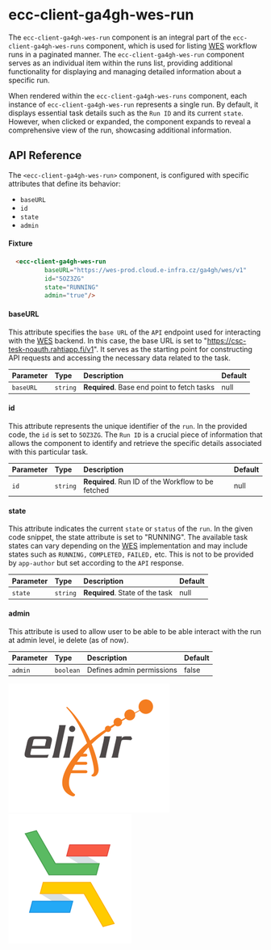 # ecc-client-ga4gh-wes-run

The `ecc-client-ga4gh-wes-run` component is an integral part of the `ecc-client-ga4gh-wes-runs` component, which is used for listing [WES](https://github.com/ga4gh/workflow-execution-service-schemas) workflow runs in a paginated manner. The `ecc-client-ga4gh-wes-run` component serves as an individual item within the runs list, providing additional functionality for displaying and managing detailed information about a specific run.

When rendered within the `ecc-client-ga4gh-wes-runs` component, each instance of `ecc-client-ga4gh-wes-run` represents a single run. By default, it displays essential task details such as the `Run ID` and its current `state`. However, when clicked or expanded, the component expands to reveal a comprehensive view of the run, showcasing additional information.

## API Reference

The `<ecc-client-ga4gh-wes-run>` component, is configured with specific attributes that define its behavior:  
- `baseURL`
- `id`
- `state`
- `admin`

#### Fixture

```html
  <ecc-client-ga4gh-wes-run
          baseURL="https://wes-prod.cloud.e-infra.cz/ga4gh/wes/v1"
          id="5OZ3ZG"
          state="RUNNING"
          admin="true"/>
```

#### baseURL 

This attribute specifies the `base URL` of the `API` endpoint used for interacting with the [WES](https://github.com/ga4gh/workflow-execution-service-schemas) backend. In this case, the base URL is set to "https://csc-tesk-noauth.rahtiapp.fi/v1". It serves as the starting point for constructing API requests and accessing the necessary data related to the task.

| Parameter | Type     | Description                       | Default |
| :-------- | :------- | :-------------------------------- | :-------|
|`baseURL`|`string`|**Required**. Base end point to fetch tasks|null|

#### id

This attribute represents the unique identifier of the `run`. In the provided code, the `id` is set to `5OZ3ZG`. The `Run ID` is a crucial piece of information that allows the component to identify and retrieve the specific details associated with this particular task.

| Parameter | Type     | Description                       | Default |
| :-------- | :------- | :-------------------------------- | :-------|
|`id`|`string`|**Required**. Run ID of the Workflow to be fetched|null|

#### state

This attribute indicates the current `state` or `status` of the `run`. In the given code snippet, the state attribute is set to "RUNNING". The available task states can vary depending on the [WES](https://github.com/ga4gh/workflow-execution-service-schemas) implementation and may include states such as `RUNNING,` `COMPLETED,` `FAILED,` etc. This is not to be provided by `app-author` but set according to the `API` response.

| Parameter | Type     | Description                       | Default |
| :-------- | :------- | :-------------------------------- | :-------|
|`state`|`string`|**Required**. State of the task|null|

#### admin 

This attribute is used to allow user to be able to be able interact with the run at admin level, ie delete (as of now). 

| Parameter | Type     | Description                       | Default |
| :-------- | :------- | :-------------------------------- | :-------|
|`admin`|`boolean`|Defines admin permissions|false|



![Logo]('./../../../../images/logo-elixir.svg)
![Logo]('./../../../../images/logo-elixir-cloud-aai.svg)

